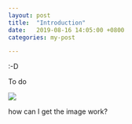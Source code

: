```yaml
---
layout: post
title:	"Introduction"
date:	2019-08-16 14:05:00 +0800
categories: my-post

---
```




:-D

To do

![]({{site.url}}/../../../../assets/images/icon.png)

how can I get the image work?













